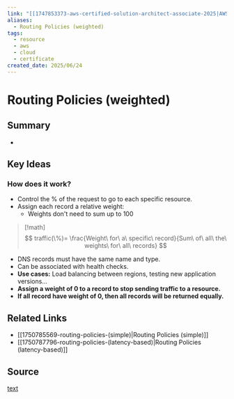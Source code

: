 ```yaml
---
link: "[[1747853373-aws-certified-solution-architect-associate-2025|AWS Certified Solution Architect Associate 2025]]"
aliases:
  - Routing Policies (weighted)
tags:
  - resource
  - aws
  - cloud
  - certificate
created_date: 2025/06/24
---
```

# Routing Policies (weighted)
## Summary
- 
## Key Ideas
### How does it work?
- Control the % of the request to go to each specific resource.
- Assign each record a relative weight:
	- Weights don't need to sum up to 100
>[!math] 
>$$
>traffic(\%)= \frac{Weight\ for\ a\ specific\ record}{Sum\ of\ all\ the\ weights\ for\ all\ records}
>$$
- DNS records must have the same name and type.
- Can be associated with health checks.
- **Use cases:** Load balancing between regions, testing new application versions...
- **Assign a weight of 0 to a record to stop sending traffic to a resource.**
- **If all record have weight of 0, then all records will be returned equally.**
## Related Links
- [[1750785569-routing-policies-(simple)|Routing Policies (simple)]]
- [[1750787796-routing-policies-(latency-based)|Routing Policies (latency-based)]]
## Source
[text]()
